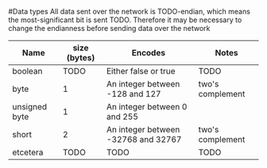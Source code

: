 #Data types
All data sent over the network is TODO-endian,
which means the most-significant bit is sent TODO.
Therefore it may be necessary to change the endianness
before sending data over the network

Name | size (bytes) | Encodes | Notes
---- | ------------ | ------- | -----
boolean | TODO | Either false or true | TODO
byte | 1 | An integer between -128 and 127 | two's complement
unsigned byte | 1 | An integer between 0 and 255 |
short | 2 | An integer between -32768 and 32767 | two's complement
etcetera | TODO | TODO | TODO

